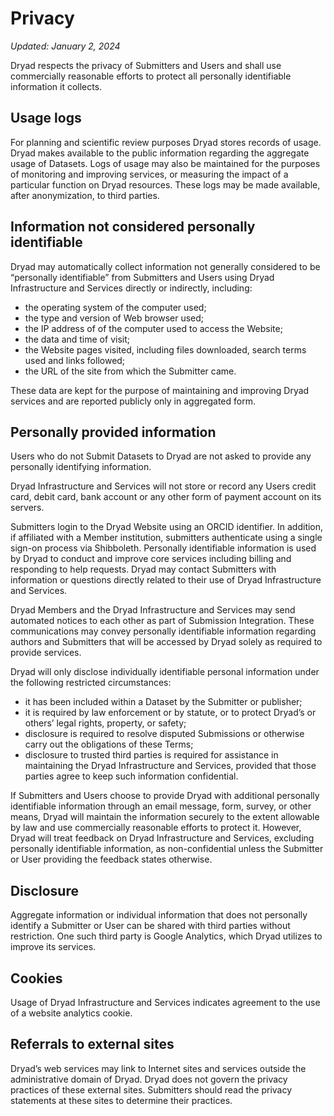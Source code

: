 # Privacy

*Updated: January 2, 2024*

Dryad respects the privacy of Submitters and Users and shall use commercially reasonable efforts to protect all personally identifiable information it collects.


## Usage logs

For planning and scientific review purposes Dryad stores records of usage. Dryad makes available to the public information regarding the aggregate usage of Datasets. Logs of usage may also be maintained for the purposes of monitoring and improving services, or measuring the impact of a particular function on Dryad resources. These logs may be made available, after anonymization, to third parties. 


## Information not considered personally identifiable

Dryad may automatically collect information not generally considered to be “personally identifiable” from Submitters and Users using Dryad Infrastructure and Services directly or indirectly, including:

* the operating system of the computer used;
* the type and version of Web browser used;
* the IP address of of the computer used to access the Website;
* the data and time of visit;
* the Website pages visited, including files downloaded, search terms used and links followed;
* the URL of the site from which the Submitter came.

These data are kept for the purpose of maintaining and improving Dryad services and are reported publicly only in aggregated form. 


## Personally provided information

Users who do not Submit Datasets to Dryad are not asked to provide any personally identifying information.

Dryad Infrastructure and Services will not store or record any Users credit card, debit card, bank account or any other form of payment account on its servers.

Submitters login to the Dryad Website using an ORCID identifier. In addition, if affiliated with a Member institution, submitters authenticate using a single sign-on process via Shibboleth. Personally identifiable information is used by Dryad to conduct and improve core services including billing and responding to help requests. Dryad may contact Submitters with information or questions directly related to their use of Dryad Infrastructure and Services.

Dryad Members and the Dryad Infrastructure and Services may send automated notices to each other as part of Submission Integration. These communications may convey personally identifiable information regarding authors and Submitters that will be accessed by Dryad solely as required to provide services.

Dryad will only disclose individually identifiable personal information under the following restricted circumstances:

* it has been included within a Dataset by the Submitter or publisher;
* it is required by law enforcement or by statute, or to protect Dryad’s or others’ legal rights, property, or safety;
* disclosure is required to resolve disputed Submissions or otherwise carry out the obligations of these Terms;
* disclosure to trusted third parties is required for assistance in maintaining the Dryad Infrastructure and Services, provided that those parties agree to keep such information confidential.

If Submitters and Users choose to provide Dryad with additional personally identifiable information through an email message, form, survey, or other means, Dryad will maintain the information securely to the extent allowable by law and use commercially reasonable efforts to protect it. However, Dryad will treat feedback on Dryad Infrastructure and Services, excluding personally identifiable information, as non-confidential unless the Submitter or User providing the feedback states otherwise.


## Disclosure

Aggregate information or individual information that does not personally identify a Submitter or User can be shared with third parties without restriction. One such third party is Google Analytics, which Dryad utilizes to improve its services.


## Cookies

Usage of Dryad Infrastructure and Services indicates agreement to the use of a website analytics cookie.


## Referrals to external sites

Dryad’s web services may link to Internet sites and services outside the administrative domain of Dryad. Dryad does not govern the privacy practices of these external sites. Submitters should read the privacy statements at these sites to determine their practices. 
